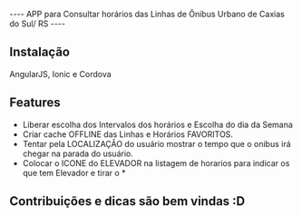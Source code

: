 ---- APP para Consultar horários das Linhas de Ônibus Urbano de Caxias do Sul/ RS ----

## Instalação
AngularJS, Ionic e Cordova

## Features
* Liberar escolha dos Intervalos dos horários e Escolha do dia da Semana
* Criar cache OFFLINE das Linhas e Horários FAVORITOS.
* Tentar pela LOCALIZAÇÂO do usuário mostrar o tempo que o onibus irá chegar na parada do usuário.
* Colocar o ICONE do ELEVADOR na listagem de horarios para indicar os que tem Elevador e tirar o *

## Contribuições e dicas são bem vindas :D
